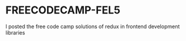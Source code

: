 # FREECODECAMP-FEL5
I posted the free code camp solutions of redux in frontend development libraries 
